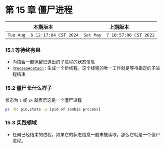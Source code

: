 # 第 15 章 僵尸进程

|本期版本| 上期版本
|:---:|:---:
`Tue Aug  6 12:17:04 CST 2024` | `Sat May  7 10:57:06 CST 2022`

### 15.1 等待终有果

* 内核会一直保留已退出的子进程的状态信息
* [`Process#detach`](https://docs.ruby-lang.org/en/3.1/Process.html#method-c-detach) : 生成一个新线程，这个线程的唯一工作就是等待指定的子进程结束


### 15.2 僵尸长什么样子

状态为 `z` 或 `Z+` 就表示这是一个僵尸进程

```bash
ps -ho pid,state -p [pid of zombie process]
```

### 15.3 实践领域

* 任何已经结束的进程，如果它的状态信息一直未被读取，那么它就是一个僵尸进程。